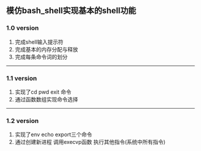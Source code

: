 ##  **模仿bash_shell实现基本的shell功能**
###  1.0 version
1. 完成shell输入提示符
2. 完成基本的内存分配与释放
3. 完成每条命令词的划分

------

### 1.1 version

1. 实现了cd pwd exit 命令
2. 通过函数数组实现命令选择

------

### 1.2 version

1. 实现了env echo export三个命令
2. 通过创建新进程  调用execvp函数 执行其他指令(系统中所有指令)
